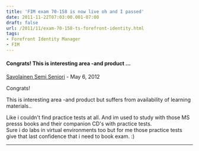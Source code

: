 ```yaml
---
title: 'FIM exam 70-158 is now live oh and I passed'
date: 2011-11-22T07:03:00.001-07:00
draft: false
url: /2011/11/exam-70-158-ts-forefront-identity.html
tags: 
- Forefront Identity Manager
- FIM
---
```


#### Congrats! This is interesting area -and product ...
[Savolainen Semi Seniori](https://www.blogger.com/profile/04921441272705803455 "noreply@blogger.com") - <time datetime="2012-05-12T09:00:15.596-07:00">May 6, 2012</time>

Congrats!  
  
This is interesting area -and product but suffers from availability of learning materials..  
  
Like i couldn't find practice tests at all. And im used to study with those MS presss books and their companion CD's with practice tests.  
Sure i do labs in virtual environments too but for me those practice tests give that last confidence that i need to book exam. :)
<hr />
